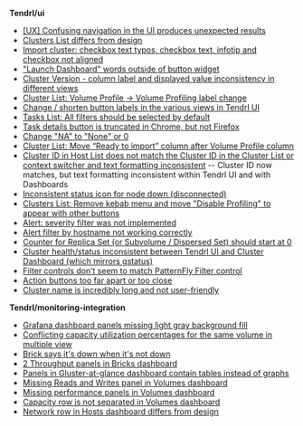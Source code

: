 **Tendrl/ui**

* [[UX] Confusing navigation in the UI produces unexpected results](https://github.com/Tendrl/ui/issues/644)
* [Clusters List differs from design](https://github.com/Tendrl/ui/issues/650)
* [Import cluster: checkbox text typos, checkbox text, infotip and checkbox not aligned](https://github.com/Tendrl/ui/issues/647)
* ["Launch Dashboard" words outside of button widget](https://github.com/Tendrl/ui/issues/646)
* [Cluster Version - column label and displayed value inconsistency in different views](https://github.com/Tendrl/ui/issues/652)
* [Cluster List: Volume Profile -> Volume Profiling label change](https://github.com/Tendrl/ui/issues/654)
* [Change / shorten button labels in the various views in Tendrl UI](https://github.com/Tendrl/ui/issues/651)
* [Tasks List: All filters should be selected by default](https://github.com/Tendrl/ui/issues/657)
* [Task details button is truncated in Chrome, but not Firefox](https://github.com/Tendrl/ui/issues/645)
* [Change "NA" to "None" or 0](https://github.com/Tendrl/ui/issues/658)
* [Cluster List: Move “Ready to import” column after Volume Profile column](https://github.com/Tendrl/ui/issues/653)
* [Cluster ID in Host List does not match the Cluster ID in the Cluster List or context switcher and text formatting inconsistent](https://github.com/Tendrl/ui/issues/622) -- Cluster ID now matches, but text formatting inconsistent within Tendrl UI and with Dashboards
* [Inconsistent status icon for node down (disconnected)](https://github.com/Tendrl/ui/issues/664)
* [Clusters List: Remove kebab menu and move "Disable Profiling" to appear with other buttons](https://github.com/Tendrl/ui/issues/659)
* [Alert: severity filter was not implemented](https://github.com/Tendrl/ui/issues/665)
* [Alert filter by hostname not working correctly](https://github.com/Tendrl/ui/issues/666)
* [Counter for Replica Set (or Subvolume / Dispersed Set) should start at 0](https://github.com/Tendrl/ui/issues/672)
* [Cluster health/status inconsistent between Tendrl UI and Cluster Dashboard (which mirrors gstatus)](https://github.com/Tendrl/ui/issues/673)
* [Filter controls don’t seem to match PatternFly Filter control](https://github.com/Tendrl/ui/issues/638)
* [Action buttons too far apart or too close](https://github.com/Tendrl/ui/issues/655)
* [Cluster name is incredibly long and not user-friendly](https://github.com/Tendrl/ui/issues/656)

**Tendrl/monitoring-integration**
* [Grafana dashboard panels missing light gray background fill](https://github.com/Tendrl/ui/issues/649)
* [Conflicting capacity utilization percentages for the same volume in multiple view](https://github.com/Tendrl/monitoring-integration/issues/175)
* [Brick says it's down when it's not down](https://github.com/Tendrl/monitoring-integration/issues/174)
* [2 Throughput panels in Bricks dashboard](https://github.com/Tendrl/monitoring-integration/issues/152)
* [Panels in Gluster-at-glance dashboard contain tables instead of graphs](https://github.com/Tendrl/monitoring-integration/issues/151)
* [Missing Reads and Writes panel in Volumes dashboard](https://github.com/Tendrl/monitoring-integration/issues/150)
* [Missing performance panels in Volumes dashboard](https://github.com/Tendrl/monitoring-integration/issues/149)
* [Capacity row is not separated in Volumes dashboard](https://github.com/Tendrl/monitoring-integration/issues/147)
* [Network row in Hosts dashboard differs from design](https://github.com/Tendrl/monitoring-integration/issues/146)
